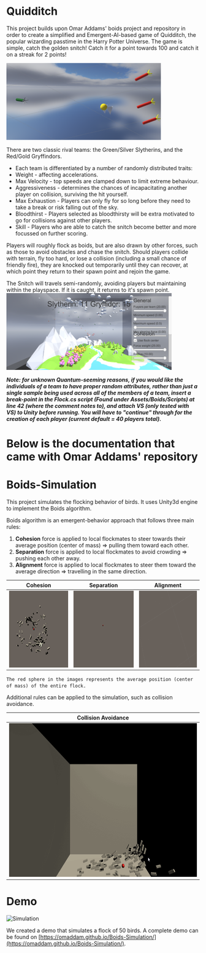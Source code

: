 # Quidditch
This project builds upon Omar Addams' boids project and repository in order to create a simplified and Emergent-AI-based game of Quidditch,
the popular wizarding passtime in the Harry Potter Universe.
The game is simple, catch the golden snitch! Catch it for a point towards 100 and catch it on a streak for 2 points!

<img src="docs/Capture1.PNG" height="200" />

There are two classic rival teams: the Green/Silver Slytherins, and the Red/Gold Gryffindors.

- Each team is differentiated by a number of randomly distributed traits:
- Weight - affecting accelerations.
- Max Velocity - top speeds are clamped down to limit extreme behaviour.
- Aggressiveness - determines the chances of incapacitating another player on collision, surviving the hit yourself.
- Max Exhaustion - Players can only fly for so long before they need to take a break or risk falling out of the sky.
- Bloodthirst - Players selected as bloodthirsty will be extra motivated to go for collisions against other players.
- Skill - Players who are able to catch the snitch become better and more focussed on further scoring.

Players will roughly flock as boids, but are also drawn by other forces, such as those to avoid obstacles and chase the snitch.
Should players collide with terrain, fly too hard, or lose a collision (including a small chance of friendly fire), they are knocked out 
temporarily until they can recover, at which point they return to their spawn point and rejoin the game.

The Snitch will travels semi-randomly, avoiding players but maintaining within the playspace. 
If it is caught, it returns to it's spawn point.
<img src="docs/Capture2.PNG" height="200" />


***Note: for unknown Quantum-seeming reasons, if you would like the individuals of a team to have proper random attributes, 
rather than just a single sample being used across all of the members of a team, insert a break-point in the 
Flock.cs script (Found under Assets/Boids/Scripts) at line 42 (where the comment notes to), and attach VS (only tested with VS)
to Unity before running. You will have to "continue" through for the creation of each player (current default = 40 players total).***


# Below is the documentation that came with Omar Addams' repository

# Boids-Simulation
This project simulates the flocking behavior of birds. It uses Unity3d engine to implement the Boids algorithm.

Boids algorithm is an emergent-behavior approach that follows three main rules:

1) **Cohesion** force is applied to local flockmates to steer towards their average position (center of mass) => pulling them toward each other.
2) **Separation** force is applied to local flockmates to avoid crowding => pushing each other away.
3) **Alignment** force is applied to local flockmates to steer them toward the average direction => travelling in the same direction.

| Cohesion | Separation | Alignment |
| :-----: | :-------: | :-------: |
| <img src="docs/Cohesion.gif" height="200" /> | <img src="docs/Separation.gif" height="200" /> | <img src="docs/Alignment.gif" height="200" /> |

`The red sphere in the images represents the average position (center of mass) of the entire flock.`

Additional rules can be applied to the simulation, such as collision avoidance.

| Collision Avoidance |
| :-----: |
| <img src="docs/CollisionAvoidance.gif" height="400" /> |

# Demo

![Simulation](docs/Simulation.gif)

We created a demo that simulates a flock of 50 birds.
A complete demo can be found on [https://omaddam.github.io/Boids-Simulation/](https://omaddam.github.io/Boids-Simulation/).

